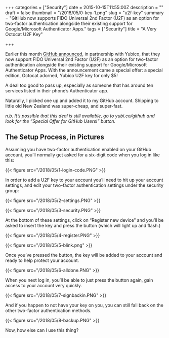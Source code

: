 +++
categories = ["Security"]
date = 2015-10-15T11:55:00Z
description = ""
draft = false
thumbnail = "/2018/05/0-key-1.png"
slug = "u2f-key"
summary = "GitHub now supports FIDO Universal 2nd Factor (U2F) as an option for two-factor authentication alongside their existing support for Google/Microsoft Authenticator Apps."
tags = ["Security"]
title = "A Very Octocat U2F Key"

+++


Earlier this month [GitHub announced](https://github.com/blog/2071-github-supports-universal-2nd-factor-authentication), in partnership with Yubico, that they now support FIDO Universal 2nd Factor (U2F) as an option for two-factor authentication alongside their existing support for Google/Microsoft Authenticator Apps. With the announcement came a special offer: a special edition, Octocat adorned, Yubico U2F key for only $5!

A deal too good to pass up, especially as someone that has around ten services listed in their phone’s Authenticator app.

Naturally, I picked one up and added it to my GitHub account. Shipping to little old New Zealand was super-cheap, and super-fast.

_n.b. It’s possible that this deal is still available, go to yubi.co/github and look for the “Special Offer for GitHub Users!” button._

## **The Setup Process, in Pictures**

Assuming you have two-factor authentication enabled on your GitHub account, you’ll normally get asked for a six-digit code when you log in like this:

{{< figure src="/2018/05/1-login-code.PNG" >}}

In order to add a U2F key to your account you’ll need to hit up your account settings, and edit your two-factor authentication settings under the security group:

{{< figure src="/2018/05/2-settings.PNG" >}}

{{< figure src="/2018/05/3-security.PNG" >}}

At the bottom of these settings, click on “Register new device” and you’ll be asked to insert the key and press the button (which will light up and flash.)

{{< figure src="/2018/05/4-register.PNG" >}}

{{< figure src="/2018/05/5-blink.png" >}}

Once you’ve pressed the button, the key will be added to your account and ready to help protect your account.

{{< figure src="/2018/05/6-alldone.PNG" >}}

When you next log in, you’ll be able to just press the button again, gain access to your account very quickly.

{{< figure src="/2018/05/7-signbackin.PNG" >}}

And if you happen to not have your key on you, you can still fall back on the other two-factor authentication methods.

{{< figure src="/2018/05/8-backup.PNG" >}}

Now, how else can I use this thing?

